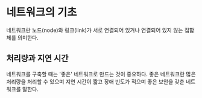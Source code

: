 # 네트워크의 기초 
네트워크란 노드(node)와 링크(link)가 서로 연결되어 있거나 연결되어 있지 않는 집합체를 의미한다.

## 처리량과 지연 시간 
네트워크를 구축할 때는 '좋은' 네트워크로 만드는 것이 중요하다. 좋은 네트워크란 많은 처리량을 처리할 수 있으며 지연 시간이 짧고 장애 빈도가 적으며 좋은 보안을 갖춘 네트워크를 말한다.

